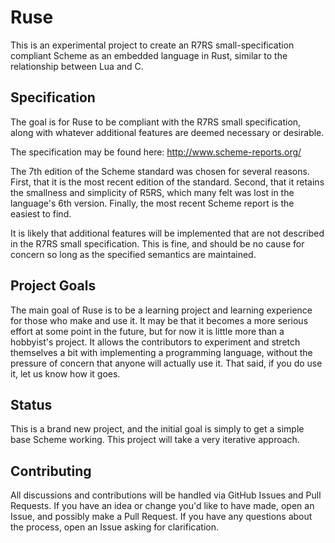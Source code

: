 # Ruse

This is an experimental project to create an R7RS small-specification compliant Scheme as an embedded language in Rust, similar to the relationship between Lua and C.

## Specification

The goal is for Ruse to be compliant with the R7RS small specification, along with whatever additional features are deemed necessary or desirable.

The specification may be found here: http://www.scheme-reports.org/

The 7th edition of the Scheme standard was chosen for several reasons. First, that it is the most recent edition of the standard. Second, that it retains the smallness and simplicity of R5RS, which many felt was lost in the language's 6th version. Finally, the most recent Scheme report is the easiest to find.

It is likely that additional features will be implemented that are not described in the R7RS small specification. This is fine, and should be no cause for concern so long as the specified semantics are maintained.

## Project Goals

The main goal of Ruse is to be a learning project and learning experience for those who make and use it. It may be that it becomes a more serious effort at some point in the future, but for now it is little more than a hobbyist's project. It allows the contributors to experiment and stretch themselves a bit with implementing a programming language, without the pressure of concern that anyone will actually use it. That said, if you do use it, let us know how it goes.

## Status

This is a brand new project, and the initial goal is simply to get a simple base Scheme working. This project will take a very iterative approach.

## Contributing

All discussions and contributions will be handled via GitHub Issues and Pull Requests. If you have an idea or change you'd like to have made, open an Issue, and possibly make a Pull Request. If you have any questions about the process, open an Issue asking for clarification.




